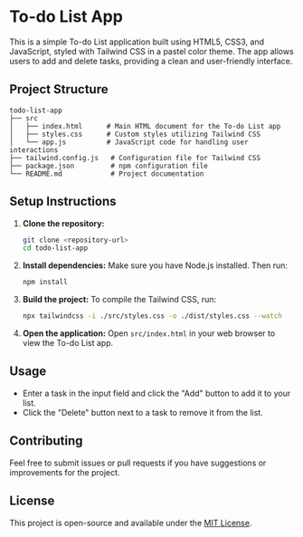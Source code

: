 # To-do List App

This is a simple To-do List application built using HTML5, CSS3, and JavaScript, styled with Tailwind CSS in a pastel color theme. The app allows users to add and delete tasks, providing a clean and user-friendly interface.

## Project Structure

```
todo-list-app
├── src
│   ├── index.html      # Main HTML document for the To-do List app
│   ├── styles.css      # Custom styles utilizing Tailwind CSS
│   └── app.js          # JavaScript code for handling user interactions
├── tailwind.config.js   # Configuration file for Tailwind CSS
├── package.json         # npm configuration file
└── README.md            # Project documentation
```

## Setup Instructions

1. **Clone the repository:**
   ```bash
   git clone <repository-url>
   cd todo-list-app
   ```

2. **Install dependencies:**
   Make sure you have Node.js installed. Then run:
   ```bash
   npm install
   ```

3. **Build the project:**
   To compile the Tailwind CSS, run:
   ```bash
   npx tailwindcss -i ./src/styles.css -o ./dist/styles.css --watch
   ```

4. **Open the application:**
   Open `src/index.html` in your web browser to view the To-do List app.

## Usage

- Enter a task in the input field and click the "Add" button to add it to your list.
- Click the "Delete" button next to a task to remove it from the list.

## Contributing

Feel free to submit issues or pull requests if you have suggestions or improvements for the project.

## License

This project is open-source and available under the [MIT License](LICENSE).